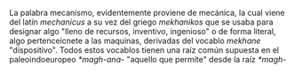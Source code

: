 La palabra mecanismo, evidentemente proviene de mecánica, la cual viene del latín *mechanicus* a su vez del griego *mekhanikos* que se usaba para designar algo "lleno de recursos, inventivo, ingenioso" o de forma literal, algo pertenceicnete a las maquinas, derivadas del vocablo *mekhane* "dispositivo". Todos estos vocablos tienen una raíz común supuesta en el paleoindoeuropeo *\*magh-ana-* "aquello que permíte" desde la raíz *\*magh-* 